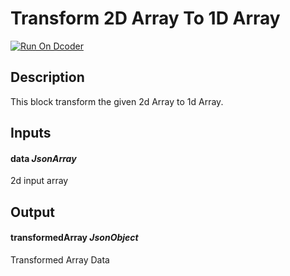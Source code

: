 # Transform 2D Array To 1D Array
[![Run On Dcoder](https://static-content.dcoder.tech/dcoder-assets/run-on-dcoder.svg)](https://code.dcoder.tech/feed/block/60dc028de9fb455d4cc37ffb)

## Description
This block transform the given 2d Array to 1d Array.

## Inputs
#### **data**  *JsonArray*
2d input array

## Output
#### **transformedArray**  *JsonObject*
Transformed Array Data

